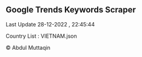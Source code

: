 

## Google Trends Keywords Scraper 
 
Last Update 28-12-2022 , 22:45:44

Country List :
VIETNAM.json



© Abdul Muttaqin 
